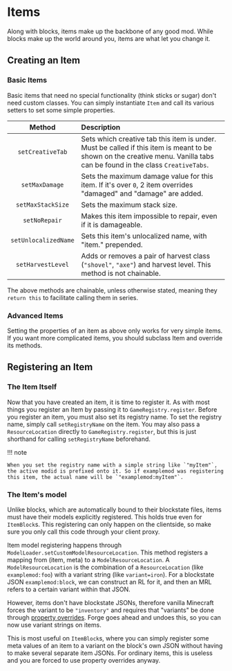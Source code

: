 Items
=====

Along with blocks, items make up the backbone of any good mod. While blocks make up the world around you, items are what let you change it.

Creating an Item
----------------

### Basic Items

Basic items that need no special functionality (think sticks or sugar) don't need custom classes. You can simply instantiate `Item` and call its various setters to set some simple properties.

|         Method         |                  Description                  |
|:----------------------:|:----------------------------------------------|
|    `setCreativeTab`    | Sets which creative tab this item is under. Must be called if this item is meant to be shown on the creative menu. Vanilla tabs can be found in the class `CreativeTabs`. |
|     `setMaxDamage`     | Sets the maximum damage value for this item. If it's over `0`, 2 item overrides "damaged" and "damage" are added. |
|    `setMaxStackSize`   | Sets the maximum stack size.                  |
|      `setNoRepair`     | Makes this item impossible to repair, even if it is damageable. |
|  `setUnlocalizedName`  | Sets this item's unlocalized name, with "item." prepended. |
|    `setHarvestLevel`   | Adds or removes a pair of harvest class (`"shovel"`, `"axe"`) and harvest level. This method is not chainable. |

The above methods are chainable, unless otherwise stated, meaning they `return this` to facilitate calling them in series.

### Advanced Items

Setting the properties of an item as above only works for very simple items. If you want more complicated items, you should subclass Item and override its methods.

Registering an Item
-------------------

### The Item Itself

Now that you have created an item, it is time to register it. As with most things you register an Item by passing it to `GameRegistry.register`. Before you register an item, you must also set its registry name. To set the registry name, simply call `setRegistryName` on the item. You may also pass a `ResourceLocation` directly to `GameRegistry.register`, but this is just shorthand for calling `setRegistryName` beforehand.

!!! note

    When you set the registry name with a simple string like `"myItem"`, the active modid is prefixed onto it. So if examplemod was registering this item, the actual name will be `"examplemod:myItem"`.

### The Item's model

Unlike blocks, which are automatically bound to their blockstate files, items must have their models explicitly registered. This holds true even for `ItemBlock`s. This registering can only happen on the clientside, so make sure you only call this code through your client proxy.

Item model registering happens through `ModelLoader.setCustomModelResourceLocation`. This method registers a mapping from (item, meta) to a `ModelResourceLocation`. A `ModelResourceLocation` is the combination of a `ResourceLocation` (like `examplemod:foo`) with a variant string (like `variant=iron`). For a blockstate JSON `examplemod:block`, we can construct an RL for it, and then an MRL refers to a certain variant within that JSON.

However, items don't have blockstate JSONs, therefore vanilla Minecraft forces the variant to be `"inventory"` and requires that "variants" be done through [property overrides](overrides). Forge goes ahead and undoes this, so you can now use variant strings on items.

This is most useful on `ItemBlock`s, where you can simply register some meta values of an item to a variant on the block's own JSON without having to make several separate item JSONs. For ordinary items, this is useless and you are forced to use property overrides anyway.
